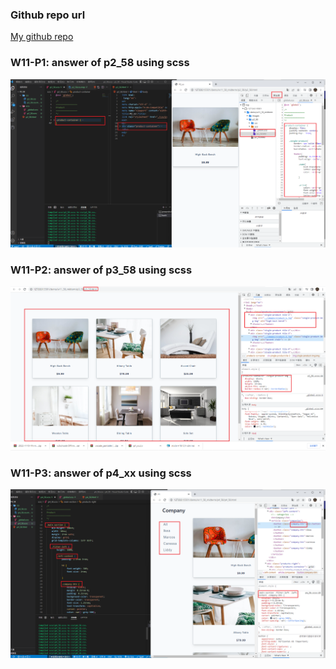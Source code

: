 ### Github repo url

[My github repo](https://github.com/anan826/1111-sweb-1N-demo-211410658.git)

### W11-P1: answer of p2_58 using scss

![](w11-p2.png)

### W11-P2: answer of p3_58 using scss

![](w11-p3.png)

### W11-P3: answer of p4_xx using scss

![](w11-p4.png)
